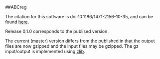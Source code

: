 ##ABCreg

The citation for this software is doi:10.1186/1471-2156-10-35, and can be found [here](http://www.biomedcentral.com/1471-2156/10/35).

Release 0.1.0 corresponds to the publised version.

The current (master) version differs from the published in that the output files are now gzipped and the input files may be gzipped.  The gz input/output is implemented using [zlib](http://zlib.net).


